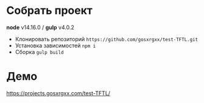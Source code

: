 # Собрать проект

**node** v14.16.0 / **gulp** v4.0.2

- Клонировать репозиторий `https://github.com/gosxrgxx/test-TFTL.git`
- Установка зависимостей `npm i`
- Сборка `gulp build`

# Демо

https://projects.gosxrgxx.com/test-TFTL/
